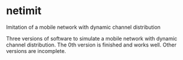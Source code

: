 # netimit
Imitation of a mobile network with dynamic channel distribution

Three versions of software to simulate a mobile network with dynamic channel distribution. The 0th version is finished and works well. Other versions are incomplete.
